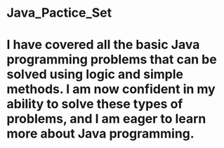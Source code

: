 # Java_Pactice_Set
# I have covered all the basic Java programming problems that can be solved using logic and simple methods. I am now confident in my ability to solve these types of problems, and I am eager to learn more about Java programming.
